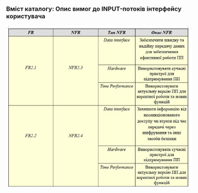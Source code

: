 ### Вміст каталогу: Опис вимог до INPUT-потоків інтерфейсу користувача
![](https://github.com/oleksandrblazhko/ai-212-gurbin/blob/Laboratory_work_3/1.4-FuncNonFuncRequirements/1.4.5-NFRUserInterfaceINPUT/%D0%A2%D0%B0%D0%B1%D0%BB%D0%B8%D1%86%D1%8F%201.4.-%D0%9E%D0%BF%D0%B8%D1%81%20%D0%BD%D0%B5%D1%84%D1%83%D0%BD%D0%BA%D1%86%D1%96%D0%BE%D0%BD%D0%B0%D0%BB%D1%8C%D0%BD%D0%B8%D1%85%20%D0%B2%D0%B8%D0%BC%D0%BE%D0%B3.jpeg?raw=true)
